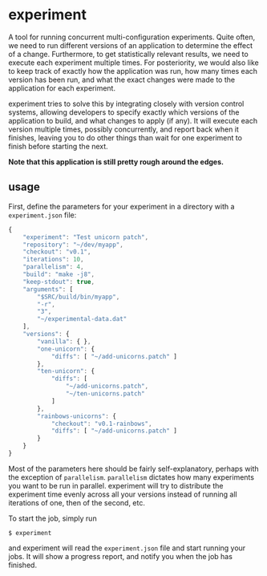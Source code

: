 # experiment

A tool for running concurrent multi-configuration experiments. Quite often,
we need to run different versions of an application to determine the effect of a
change. Furthermore, to get statistically relevant results, we need to execute
each experiment multiple times. For posteriority, we would also like to keep
track of exactly how the application was run, how many times each version has
been run, and what the exact changes were made to the application for each
experiment.

experiment tries to solve this by integrating closely with version control
systems, allowing developers to specify exactly which versions of the
application to build, and what changes to apply (if any). It will execute each
version multiple times, possibly concurrently, and report back when it finishes,
leaving you to do other things than wait for one experiment to finish before
starting the next.

**Note that this application is still pretty rough around the edges.**

## usage

First, define the parameters for your experiment in a directory with a
`experiment.json` file:

````js
{
	"experiment": "Test unicorn patch",
	"repository": "~/dev/myapp",
	"checkout": "v0.1",
	"iterations": 10,
	"parallelism": 4,
	"build": "make -j8",
	"keep-stdout": true,
	"arguments": [
		"$SRC/build/bin/myapp",
		"-r",
		"3",
		"~/experimental-data.dat"
	],
	"versions": {
		"vanilla": { },
		"one-unicorn": {
			"diffs": [ "~/add-unicorns.patch" ]
		},
		"ten-unicorn": {
			"diffs": [
				"~/add-unicorns.patch",
				"~/ten-unicorns.patch"
			]
		},
		"rainbows-unicorns": {
			"checkout": "v0.1-rainbows",
			"diffs": [ "~/add-unicorns.patch" ]
		}
	}
}
````

Most of the parameters here should be fairly self-explanatory, perhaps with the
exception of `parallelism`. `parallelism` dictates how many experiments you want
to be run in parallel. experiment will try to distribute the experiment time
evenly across all your versions instead of running all iterations of one, then
of the second, etc.

To start the job, simply run

    $ experiment

and experiment will read the `experiment.json` file and start running your jobs.
It will show a progress report, and notify you when the job has finished.
